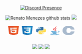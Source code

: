 <div align="center">
<br><br>

[![Discord Presence](https://lanyard-profile-readme.vercel.app/api/307661022309777409?theme=black&bg=0d1117&animated=true&hideDiscrim=false&borderRadius=30px&idleMessage=Offline)](https://discord.com/users/307661022309777409)

<div align="center">  
  <img height="190px" src="https://github-readme-stats-mene.vercel.app/api?username=Mene1&show_icons=true&count_private=true&hide_border=true&title_color=5bd2f4&icon_color=5bd2f4&text_color=c9d1d9&bg_color=0d1117" alt="Renato Menezes github stats" /> 
  <img height="190px" src="https://github-readme-stats-mene.vercel.app/api/top-langs/?username=Mene1&layout=compact&hide_border=true&title_color=5bd2f4&text_color=5bd2f4&bg_color=0d1117" />
</div>

<div style ="display"><br>
  <img align="center" alt="HTML" height="30" width="40" src="https://raw.githubusercontent.com/devicons/devicon/master/icons/html5/html5-original.svg">
  <img align="center" alt="CSS" height="30" width="40" src="https://raw.githubusercontent.com/devicons/devicon/master/icons/css3/css3-original.svg">
  <img align="center" alt="Python" height="30" width="40" src="https://raw.githubusercontent.com/devicons/devicon/master/icons/python/python-original.svg">
  <img align="center" alt="Java" height="30" width="40" src="https://raw.githubusercontent.com/devicons/devicon/master/icons/java/java-original.svg">
  <img align="center" alt="C" height="30" width="40" src="https://raw.githubusercontent.com/devicons/devicon/master/icons/c/c-original.svg">
</div>

##

<div align="center">
  <a href="https://instagram.com/menerenato"><img src="https://img.shields.io/badge/Instagram-D62976?style=for-the-badge&logo=instagram&logoColor=white"></a>
  <a href="https://t.me/menerenato"><img src="https://img.shields.io/badge/Telegram-229ED9?style=for-the-badge&logo=telegram&logoColor=white"></a>
  <!--a href="https://www.linkedin.com/in/menerenato"><img src="https://img.shields.io/badge/LinkedIn-0A66C2?style=for-the-badge&logo=linkedin-white&logoColor=white"></a>
  <a href="https://www.linkedin.com/in/menerenato"><img src="https://custom-icon-badges.demolab.com/badge/LinkedIn-0A66C2?logo=linkedin-white&logoColor=white"></a-->
  <a href="mailto:RenatoLedo@protonmail.com"><img src="https://img.shields.io/badge/ProtonMail-6d4aff?style=for-the-badge&logo=protonmail&logoColor=white"></a>
  <br><br>
  </div>
